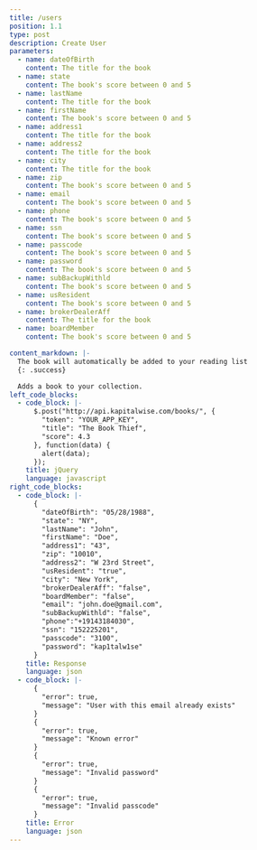 ```yaml
---
title: /users
position: 1.1
type: post
description: Create User
parameters:
  - name: dateOfBirth
    content: The title for the book
  - name: state
    content: The book's score between 0 and 5
  - name: lastName
    content: The title for the book
  - name: firstName
    content: The book's score between 0 and 5
  - name: address1
    content: The title for the book
  - name: address2
    content: The title for the book
  - name: city
    content: The title for the book
  - name: zip
    content: The book's score between 0 and 5 
  - name: email
    content: The book's score between 0 and 5 
  - name: phone
    content: The book's score between 0 and 5
  - name: ssn
    content: The book's score between 0 and 5
  - name: passcode
    content: The book's score between 0 and 5
  - name: password
    content: The book's score between 0 and 5
  - name: subBackupWithld
    content: The book's score between 0 and 5 
  - name: usResident
    content: The book's score between 0 and 5
  - name: brokerDealerAff
    content: The title for the book
  - name: boardMember
    content: The book's score between 0 and 5

content_markdown: |-
  The book will automatically be added to your reading list
  {: .success}

  Adds a book to your collection.
left_code_blocks:
  - code_block: |-
      $.post("http://api.kapitalwise.com/books/", {
        "token": "YOUR_APP_KEY",
        "title": "The Book Thief",
        "score": 4.3
      }, function(data) {
        alert(data);
      });
    title: jQuery
    language: javascript
right_code_blocks:
  - code_block: |-
      { 
        "dateOfBirth": "05/28/1988",
        "state": "NY",
        "lastName": "John",
        "firstName": "Doe",
        "address1": "43",
        "zip": "10010",
        "address2": "W 23rd Street",
        "usResident": "true",
        "city": "New York",
        "brokerDealerAff": "false",
        "boardMember": "false",
        "email": "john.doe@gmail.com",
        "subBackupWithld": "false",
        "phone":"+19143184030",
        "ssn": "152225201",
        "passcode": "3100",
        "password": "kap1talw1se"
      }
    title: Response
    language: json
  - code_block: |-
      {
        "error": true,
        "message": "User with this email already exists"
      }
      {
        "error": true,
        "message": "Known error"
      }
      {
        "error": true,
        "message": "Invalid password"
      }
      {
        "error": true,
        "message": "Invalid passcode"
      }
    title: Error
    language: json
---
```



